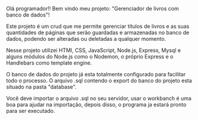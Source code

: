 Olá programador!! Bem vindo meu projeto: "Gerenciador de livros com banco de dados"!

Este projeto é um crud que me permite gerenciar títulos de livros e as suas quantidades de páginas que serão guardadas e armazenadas no banco de dados, podendo ser alteradas ou deletadas a qualquer momento.

Nesse projeto utilizei HTMl, CSS, JavaScript, Node.js, Express, Mysql e alguns módulos do Node.js como o Nodemon, o próprio Express e o Handlebars como template engine.

O banco de dados do projeto já esta totalmente configurado para facilitar todo o processo. O arquivo .sql contendo o export do banco do projeto esta situado na pasta "database".

Você deve importar o arquivo .sql no seu servidor, usar o workbanch é uma boa para ajudar na importação, depois disso, o programa ja estará pronto para ser executado.